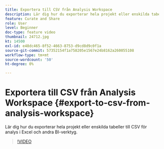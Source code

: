 ```yaml
---
title: Exportera till CSV från Analysis Workspace
description: Lär dig hur du exporterar hela projekt eller enskilda tabeller till CSV för analys i Excel och andra BI-verktyg.
feature: Curate and Share
role: User
level: Beginner
doc-type: feature video
thumbnail: 24712.jpg
kt: 14500
exl-id: e48dc465-8f52-4663-8753-d9cd8d9c0f1a
source-git-commit: 57352154f1a758205e1567e24b8162a260055108
workflow-type: tm+mt
source-wordcount: '50'
ht-degree: 0%

---
```


# Exportera till CSV från Analysis Workspace {#export-to-csv-from-analysis-workspace}

Lär dig hur du exporterar hela projekt eller enskilda tabeller till CSV för analys i Excel och andra BI-verktyg.

>[!VIDEO](https://video.tv.adobe.com/v/3429876/?quality=12&learn=on&captions=swe)
